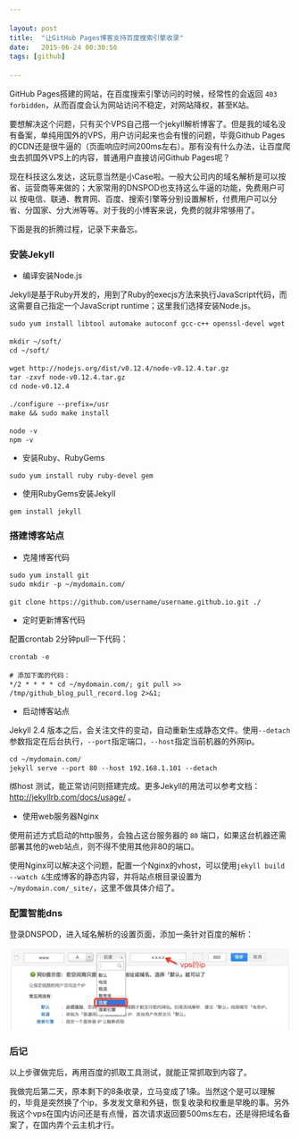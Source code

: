 ```yaml
---

layout: post
title:  "让GitHub Pages博客支持百度搜索引擎收录"
date:   2015-06-24 00:30:56
tags: [github]

---
```



GitHub Pages搭建的网站，在百度搜索引擎访问的时候，经常性的会返回 `403 forbidden`，从而百度会认为网站访问不稳定，对网站降权，甚至K站。

要想解决这个问题，只有买个VPS自己撘一个jekyll解析博客了。但是我的域名没有备案，单纯用国外的VPS，用户访问起来也会有慢的问题，毕竟Github Pages的CDN还是很牛逼的（页面响应时间200ms左右）。那有没有什么办法，让百度爬虫去抓国外VPS上的内容，普通用户直接访问Github Pages呢？

现在科技这么发达，这玩意当然是小Case啦。一般大公司内的域名解析是可以按省、运营商等来做的；大家常用的DNSPOD也支持这么牛逼的功能，免费用户可以 按电信、联通、教育网、百度、搜索引擎等分别设置解析，付费用户可以分省、分国家、分大洲等等。对于我的小博客来说，免费的就非常够用了。

下面是我的折腾过程，记录下来备忘。


### 安装Jekyll


* 编译安装Node.js

Jekyll是基于Ruby开发的，用到了Ruby的execjs方法来执行JavaScript代码，而这需要自己指定一个JavaScript runtime；这里我们选择安装Node.js。

```
sudo yum install libtool automake autoconf gcc-c++ openssl-devel wget

mkdir ~/soft/
cd ~/soft/

wget http://nodejs.org/dist/v0.12.4/node-v0.12.4.tar.gz
tar -zxvf node-v0.12.4.tar.gz
cd node-v0.12.4

./configure --prefix=/usr 
make && sudo make install

node -v
npm -v
```

* 安装Ruby、RubyGems

```
sudo yum install ruby ruby-devel gem
```

* 使用RubyGems安装Jekyll

```
gem install jekyll
```

### 搭建博客站点

* 克隆博客代码

```
sudo yum install git
sudo mkdir -p ~/mydomain.com/

git clone https://github.com/username/username.github.io.git ./
```

* 定时更新博客代码

配置crontab 2分钟pull一下代码：

```
crontab -e 

# 添加下面的代码：
*/2 * * * * cd ~/mydomain.com/; git pull >> /tmp/github_blog_pull_record.log 2>&1;
```

* 启动博客站点

Jekyll 2.4 版本之后，会关注文件的变动，自动重新生成静态文件。使用`--detach`参数指定在后台执行，`--port`指定端口，`--host`指定当前机器的外网ip。

```
cd ~/mydomain.com/
jekyll serve --port 80 --host 192.168.1.101 --detach
```

绑host 测试，能正常访问则搭建完成。更多Jekyll的用法可以参考文档： http://jekyllrb.com/docs/usage/ 。


* 使用web服务器Nginx

使用前述方式启动的http服务，会独占这台服务器的 `80` 端口，如果这台机器还需部署其他的web站点，则不得不使用其他非80的端口。

使用Nginx可以解决这个问题，配置一个Nginx的vhost，可以使用`jekyll build --watch &`生成博客的静态内容，并将站点根目录设置为 `~/mydomain.com/_site/`，这里不做具体介绍了。


### 配置智能dns

登录DNSPOD，进入域名解析的设置页面，添加一条针对百度的解析：

![DNSPOD DNS智能解析设置](/images/blog/dnspod-dns.jpg)


### 后记

以上步骤做完后，再用百度的抓取工具测试，就能正常抓取到内容了。

我做完后第二天，原本剩下的8条收录，立马变成了1条。当然这个是可以理解的，毕竟是突然换了个ip，多发发文章和外链，恢复收录和权重是早晚的事。另外我这个vps在国内访问还是有点慢，首次请求返回要500ms左右，还是得把域名备案了，在国内弄个云主机才行。


